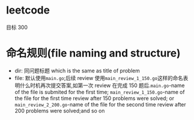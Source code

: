 # leetcode

目标 300

# 命名规则(file naming and structure)

- dir: 同问题标题 which is the same as title of problem
- file: 默认使用`main.go`;后续 review 使用`main_review_1_150.go`这样的命名表明什么时机再次提交答案,如第一次 review 在完成 150 题后.`main.go`-name of the file  is submited for the first time; `main_review_1_150.go`-name of the file for the first time review after 150 problems were solved; or `main_review_2_200.go`-name of the file for the second time review after 200 problems were solved;and so on